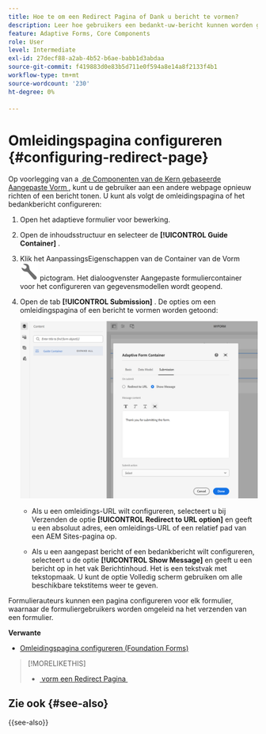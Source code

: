 ```yaml
---
title: Hoe te om een Redirect Pagina of Dank u bericht te vormen?
description: Leer hoe gebruikers een bedankt-uw-bericht kunnen worden getoond of aan een webpagina kunnen worden opnieuw gericht die de vormauteurs kunnen vormen terwijl het creëren van het formulier.
feature: Adaptive Forms, Core Components
role: User
level: Intermediate
exl-id: 27decf88-a2ab-4b52-b6ae-babb1d3abdaa
source-git-commit: f419883d0e83b5d711e0f594a8e14a8f2133f4b1
workflow-type: tm+mt
source-wordcount: '230'
ht-degree: 0%

---
```


# Omleidingspagina configureren {#configuring-redirect-page}

Op voorlegging van a [&#x200B; de Componenten van de Kern gebaseerde Aangepaste Vorm &#x200B;](creating-adaptive-form-core-components.md), kunt u de gebruiker aan een andere webpage opnieuw richten of een bericht tonen. U kunt als volgt de omleidingspagina of het bedankbericht configureren:

1. Open het adaptieve formulier voor bewerking.
1. Open de inhoudsstructuur en selecteer de **[!UICONTROL Guide Container]** .
1. Klik het AanpassingsEigenschappen van de Container van de Vorm ![&#x200B; AanpassingsContainer eigenschappen &#x200B;](/help/forms/assets/configure-icon.svg) pictogram. Het dialoogvenster Aangepaste formuliercontainer voor het configureren van gegevensmodellen wordt geopend.
1. Open de tab **[!UICONTROL Submission]** . De opties om een omleidingspagina of een bericht te vormen worden getoond:

   ![&#x200B; de dialoog van de Verzending van de Contaner van de Gids om een omleidingspagina of een bericht te vormen &#x200B;](/help/forms/assets/adaptive-forms-core-components-redirect-page-or-thank-you-message.png)

   * Als u een omleidings-URL wilt configureren, selecteert u bij Verzenden de optie **[!UICONTROL Redirect to URL option]** en geeft u een absoluut adres, een omleidings-URL of een relatief pad van een AEM Sites-pagina op.

   * Als u een aangepast bericht of een bedankbericht wilt configureren, selecteert u de optie **[!UICONTROL Show Message]** en geeft u een bericht op in het vak Berichtinhoud. Het is een tekstvak met tekstopmaak. U kunt de optie Volledig scherm gebruiken om alle beschikbare tekstitems weer te geven.

Formulierauteurs kunnen een pagina configureren voor elk formulier, waarnaar de formuliergebruikers worden omgeleid na het verzenden van een formulier.

**Verwante**

* [Omleidingspagina configureren (Foundation Forms)](configuring-redirect-page.md)

>[!MORELIKETHIS]
>
>* [&#x200B; vorm een Redirect Pagina &#x200B;](/help/forms/configuring-redirect-page.md)

## Zie ook {#see-also}

{{see-also}}